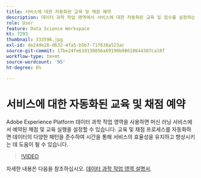 ```yaml
---
title: 서비스에 대한 자동화된 교육 및 채점 예약
description: 데이터 과학 작업 영역에서 서비스에 대한 자동화된 교육 및 점수를 설정하는 방법에 대해 알아봅니다.
role: User
feature: Data Science Workspace
kt: 7293
thumbnail: 333596.jpg
exl-id: de24de28-d632-4fa5-b5b7-71f638a523ac
source-git-commit: 17be24fe619139056a69190b98610644387ca18f
workflow-type: tm+mt
source-wordcount: '95'
ht-degree: 6%

---
```


# 서비스에 대한 자동화된 교육 및 채점 예약

Adobe Experience Platform 데이터 과학 작업 영역을 사용하면 머신 러닝 서비스에서 예약된 채점 및 교육 실행을 설정할 수 있습니다. 교육 및 채점 프로세스를 자동화하면 데이터의 다양한 패턴을 준수하여 시간을 통해 서비스의 효율성을 유지하고 향상시키는 데 도움이 될 수 있습니다.

>[!VIDEO](https://video.tv.adobe.com/v/333596?quality=12&learn=on)

자세한 내용은 다음을 참조하십시오. [데이터 과학 작업 영역 설명서](https://experienceleague.adobe.com/docs/experience-platform/data-science-workspace/home.html?lang=ko-KR).